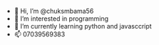 - 👋 Hi, I’m @chuksmbama56
- 👀 I’m interested in programming
- 🌱 I’m currently learning python and javasccript
- 📫  07039569383

<!---
chuksmbama56/chuksmbama56 is a ✨ special ✨ repository because its `README.md` (this file) appears on your GitHub profile.
You can click the Preview link to take a look at your changes.
--->
